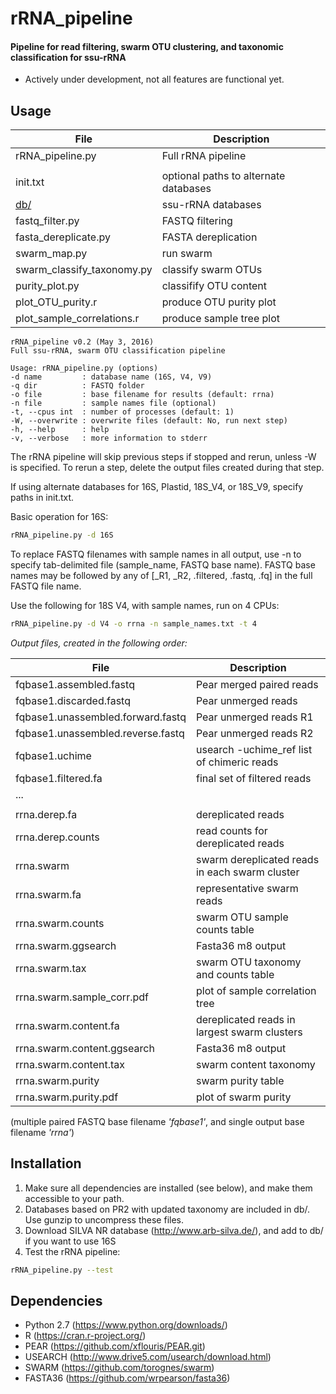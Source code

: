 # rRNA_pipeline
#### Pipeline for read filtering, swarm OTU clustering, and taxonomic classification for ssu-rRNA

* Actively under development, not all features are functional yet.

Usage
-----

| File | Description |
|------|-------------|
| rRNA_pipeline.py | Full rRNA pipeline |
|  |  |
| init.txt | optional paths to alternate databases |
| [db/](./db/) | ssu-rRNA databases |
| fastq_filter.py | FASTQ filtering |
| fasta_dereplicate.py | FASTA dereplication |
| swarm_map.py | run swarm |
| swarm_classify_taxonomy.py | classify swarm OTUs |
| purity_plot.py | classifify OTU content |
| plot_OTU_purity.r | produce OTU purity plot |
| plot_sample_correlations.r | produce sample tree plot |

```
rRNA_pipeline v0.2 (May 3, 2016)
Full ssu-rRNA, swarm OTU classification pipeline

Usage: rRNA_pipeline.py (options)
-d name         : database name (16S, V4, V9)
-q dir          : FASTQ folder
-o file         : base filename for results (default: rrna)
-n file         : sample names file (optional)
-t, --cpus int  : number of processes (default: 1)
-W, --overwrite : overwrite files (default: No, run next step)
-h, --help      : help
-v, --verbose   : more information to stderr
```

The rRNA pipeline will skip previous steps if stopped and rerun, unless -W is specified.  To rerun a step, delete the output files created during that step.

If using alternate databases for 16S, Plastid, 18S_V4, or 18S_V9, specify paths in init.txt.  

Basic operation for 16S:
```bash
rRNA_pipeline.py -d 16S
```

To replace FASTQ filenames with sample names in all output, use -n to specify tab-delimited file (sample_name, FASTQ base name).  FASTQ base names may be followed by any of [_R1, _R2, .filtered, .fastq, .fq] in the full FASTQ file name.  

Use the following for 18S V4, with sample names, run on 4 CPUs:
```bash
rRNA_pipeline.py -d V4 -o rrna -n sample_names.txt -t 4
```

*Output files, created in the following order:*

| File | Description |
|------|-------------|
| fqbase1.assembled.fastq | Pear merged paired reads
| fqbase1.discarded.fastq | Pear unmerged reads
| fqbase1.unassembled.forward.fastq | Pear unmerged reads R1 
| fqbase1.unassembled.reverse.fastq | Pear unmerged reads R2
| fqbase1.uchime | usearch -uchime_ref list of chimeric reads
| fqbase1.filtered.fa | final set of filtered reads
| ... | |
| | |
| rrna.derep.fa | dereplicated reads |
| rrna.derep.counts | read counts for dereplicated reads |
| rrna.swarm | swarm dereplicated reads in each swarm cluster |
| rrna.swarm.fa | representative swarm reads |
| rrna.swarm.counts | swarm OTU sample counts table |
| rrna.swarm.ggsearch | Fasta36 m8 output |
| rrna.swarm.tax | swarm OTU taxonomy and counts table |
| rrna.swarm.sample_corr.pdf | plot of sample correlation tree |
| rrna.swarm.content.fa | dereplicated reads in largest swarm clusters |
| rrna.swarm.content.ggsearch | Fasta36 m8 output |
| rrna.swarm.content.tax | swarm content taxonomy |
| rrna.swarm.purity | swarm purity table |
| rrna.swarm.purity.pdf | plot of swarm purity |

(multiple paired FASTQ base filename *'fqbase1'*, and single output base filename *'rrna'*)

Installation
------------

1. Make sure all dependencies are installed (see below), and make them accessible to your path.
2. Databases based on PR2 with updated taxonomy are included in db/.  Use gunzip to uncompress these files.
3. Download SILVA NR database (http://www.arb-silva.de/), and add to db/ if you want to use 16S
4. Test the rRNA pipeline:

```bash
rRNA_pipeline.py --test
```

Dependencies
------------

* Python 2.7 (https://www.python.org/downloads/)
* R (https://cran.r-project.org/)
* PEAR (https://github.com/xflouris/PEAR.git)
* USEARCH (http://www.drive5.com/usearch/download.html)
* SWARM (https://github.com/torognes/swarm)
* FASTA36 (https://github.com/wrpearson/fasta36)
